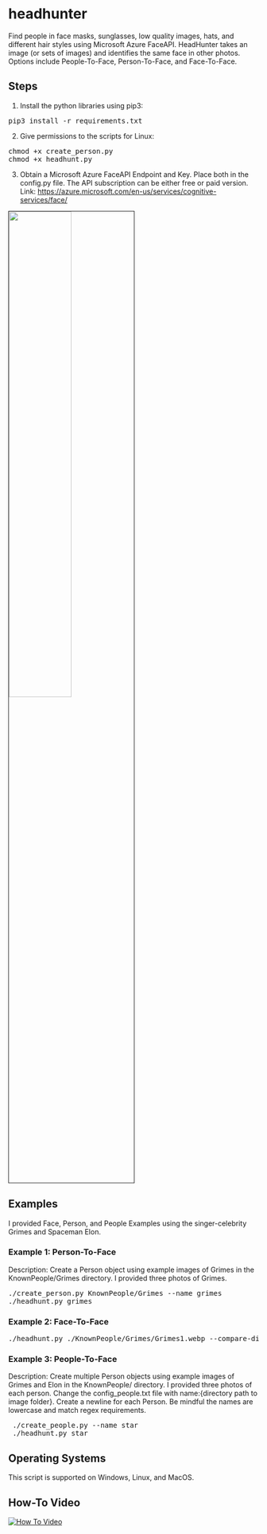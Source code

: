 # headhunter
Find people in face masks, sunglasses, low quality images, hats, and different hair styles using Microsoft Azure FaceAPI. HeadHunter takes an image (or sets of images) and identifies the same face in other photos. Options include People-To-Face, Person-To-Face, and Face-To-Face.

## Steps
1. Install the python libraries using pip3:
<pre>
pip3 install -r requirements.txt
</pre>

2. Give permissions to the scripts for Linux:
<pre>
chmod +x create_person.py
chmod +x headhunt.py
</pre>

3. Obtain a Microsoft Azure FaceAPI Endpoint and Key. Place both in the config.py file. The API subscription can be either free or paid version. 
Link: https://azure.microsoft.com/en-us/services/cognitive-services/face/

<img src="https://i.imgur.com/YDRUT2u.png" width="50%" height="50%" border="1" />

## Examples
I provided Face, Person, and People Examples using the singer-celebrity Grimes and Spaceman Elon. 
### Example 1: Person-To-Face
Description: Create a Person object using example images of Grimes in the KnownPeople/Grimes directory. I provided three photos of Grimes. 
<pre>
./create_person.py KnownPeople/Grimes --name grimes
./headhunt.py grimes 
</pre>

### Example 2: Face-To-Face
<pre>
./headhunt.py ./KnownPeople/Grimes/Grimes1.webp --compare-dir ./Images
</pre>

### Example 3: People-To-Face
Description: Create multiple Person objects using example images of Grimes and Elon in the KnownPeople/ directory. I provided three photos of each person. Change the config_people.txt file with name:{directory path to image folder}. Create a newline for each Person. Be mindful the names are lowercase and match regex requirements.
<pre>
 ./create_people.py --name star
 ./headhunt.py star
</pre>

## Operating Systems
This script is supported on Windows, Linux, and MacOS.

## How-To Video
[![How To Video](https://img.youtube.com/vi/rnMrB7M15pk/0.jpg)](https://www.youtube.com/watch?v=rnMrB7M15pk)
